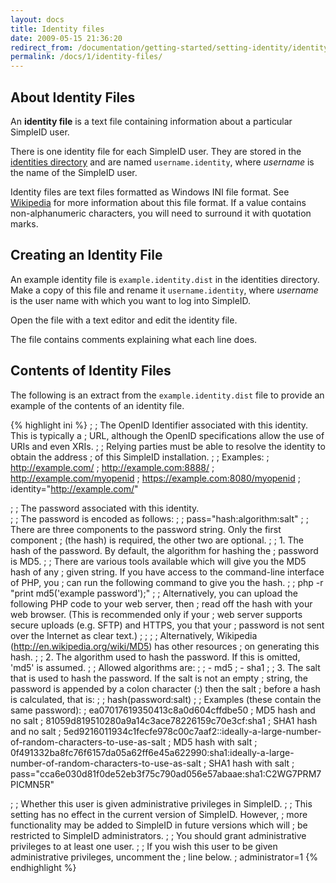 ```yaml
---
layout: docs
title: Identity files
date: 2009-05-15 21:36:20
redirect_from: /documentation/getting-started/setting-identity/identity-files/
permalink: /docs/1/identity-files/
---
```


## About Identity Files

An **identity file** is a text file containing information about a particular SimpleID user.

There is one identity file for each SimpleID user.  They are stored in the [identities directory](/documentation/getting-started/installing-simpleid#directories) and are named <code>username.identity</code>, where <var>username</var> is the name of the SimpleID user.

Identity files are text files formatted as Windows INI file format.  See [Wikipedia](http://en.wikipedia.org/wiki/INI_file) for more information about this file format.  If a value contains non-alphanumeric characters, you will need to surround it with quotation marks.

## Creating an Identity File

An example identity file is <code>example.identity.dist</code> in the identities directory.  Make a copy of this file and rename it <code>username.identity</code>, where <var>username</var> is the user name with which you want to log into SimpleID.

Open the file with a text editor and edit the identity file.

The file contains comments explaining what each line does.

## Contents of Identity Files

The following is an extract from the <code>example.identity.dist</code> file to provide an example of the contents of an identity file.

{% highlight ini %}
;
; The OpenID Identifier associated with this identity.  This is typically a
; URL, although the OpenID specifications allow the use of URIs and even XRIs.
;
; Relying parties must be able to resolve the identity to obtain the address
; of this SimpleID installation.
;
; Examples:
;    http://example.com/
;    http://example.com:8888/
;    http://example.com/myopenid
;    https://example.com:8080/myopenid
;
identity="http://example.com/"

;
; The password associated with this identity.  
;
; The password is encoded as follows:
;
;     pass="hash:algorithm:salt"
;
; There are three components to the password string.  Only the first component
; (the hash) is required, the other two are optional.
;
; 1. The hash of the password.  By default, the algorithm for hashing the
;    password is MD5.
;
;    There are various tools available which will give you the MD5 hash of any
;    given string.  If you have access to the command-line interface of PHP, you
;    can run the following command to give you the hash.
;
;    php -r "print md5('example password');"
;
;    Alternatively, you can upload the following PHP code to your web server, then
;    read off the hash with your web browser.  (This is recommended only if your
;    web server supports secure uploads (e.g. SFTP) and HTTPS, you that your
;    password is not sent over the Internet as clear text.)
;
;    <?php header('Content-Type: text/plain'); print md5('example password'); ?>
;
;    Alternatively, Wikipedia (http://en.wikipedia.org/wiki/MD5) has other resources
;    on generating this hash.
;
; 2. The algorithm used to hash the password.  If this is omitted, 'md5' is assumed.
;
;    Allowed algorithms are:
;
;    - md5
;    - sha1
;
; 3. The salt that is used to hash the password.  If the salt is not an empty
;    string, the password is appended by a colon character (:) then the salt
;    before a hash is calculated, that is:
;
;    hash(password:salt)
;
; Examples (these contain the same password):
;    ea07017619350413c8a0d604cffdbe50                   ; MD5 hash and no salt
;    81059d819510280a9a14c3ace78226159c70e3cf:sha1      ; SHA1 hash and no salt
;    5ed9216011934c1fecfe978c00c7aaf2::ideally-a-large-number-of-random-characters-to-use-as-salt                   ; MD5 hash with salt
;    0f491332ba8fc76f6157da05a62ff6e45a622990:sha1:ideally-a-large-number-of-random-characters-to-use-as-salt       ; SHA1 hash with salt
;
pass="cca6e030d81f0de52eb3f75c790ad056e57abaae:sha1:C2WG7PRM7PICMN5R"

;
; Whether this user is given administrative privileges in SimpleID.
;
; This setting has no effect in the current version of SimpleID.  However,
; more functionality may be added to SimpleID in future versions which will
; be restricted to SimpleID administrators.
;
; You should grant administrative privileges to at least one user.
;
; If you wish this user to be given administrative privileges, uncomment the
; line below.
;
administrator=1
{% endhighlight %}